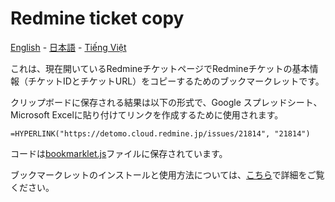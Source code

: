 # Redmine ticket copy

[English](README.en.md) - [日本語](README.ja.md) - [Tiếng Việt](README.md)

これは、現在開いているRedmineチケットページでRedmineチケットの基本情報（チケットIDとチケットURL）をコピーするためのブックマークレットです。

クリップボードに保存される結果は以下の形式で、Google スプレッドシート、Microsoft Excelに貼り付けてリンクを作成するために使用されます。
```
=HYPERLINK("https://detomo.cloud.redmine.jp/issues/21814", "21814")
```

コードは[bookmarklet.js](bookmarklet.js)ファイルに保存されています。

ブックマークレットのインストールと使用方法については、[こちら](../../README.ja.md)で詳細をご覧ください。
